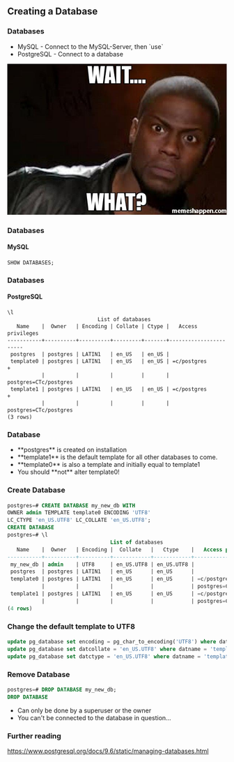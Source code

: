 ## Creating a Database



### Databases

* <!-- .element: class="fragment" data-fragment-index="1" -->MySQL - Connect to the MySQL-Server, then `use`
* <!-- .element: class="fragment" data-fragment-index="2" -->PostgreSQL - Connect to a database



![WTF](../base/img/Wait-What-Meme-11.jpg)



### Databases
#### MySQL

```mysql
SHOW DATABASES;
```



### Databases
#### PostgreSQL

```postgresql
\l
                             List of databases
   Name    |  Owner   | Encoding | Collate | Ctype |   Access privileges
-----------+----------+----------+---------+-------+-----------------------
 postgres  | postgres | LATIN1   | en_US   | en_US |
 template0 | postgres | LATIN1   | en_US   | en_US | =c/postgres          +
           |          |          |         |       | postgres=CTc/postgres
 template1 | postgres | LATIN1   | en_US   | en_US | =c/postgres          +
           |          |          |         |       | postgres=CTc/postgres
(3 rows)
```



### Database

* <!-- .element: class="fragment" data-fragment-index="1" -->**postgres** is created on installation
* <!-- .element: class="fragment" data-fragment-index="2" -->**template1** is the default template for all other databases to come.
* <!-- .element: class="fragment" data-fragment-index="3" -->**template0** is also a template and initially equal to template1
* <!-- .element: class="fragment" data-fragment-index="4" -->You should **not** alter template0!



### Create Database

```sql
postgres=# CREATE DATABASE my_new_db WITH 
OWNER admin TEMPLATE template0 ENCODING 'UTF8' 
LC_CTYPE 'en_US.UTF8' LC_COLLATE 'en_US.UTF8';
CREATE DATABASE
postgres=# \l
                                 List of databases
   Name    |  Owner   | Encoding |  Collate   |   Ctype    |   Access privileges
-----------+----------+----------+------------+------------+-----------------------
 my_new_db | admin    | UTF8     | en_US.UTF8 | en_US.UTF8 |
 postgres  | postgres | LATIN1   | en_US      | en_US      |
 template0 | postgres | LATIN1   | en_US      | en_US      | =c/postgres          +
           |          |          |            |            | postgres=CTc/postgres
 template1 | postgres | LATIN1   | en_US      | en_US      | =c/postgres          +
           |          |          |            |            | postgres=CTc/postgres
(4 rows)
```



### Change the default template to UTF8

```sql
update pg_database set encoding = pg_char_to_encoding('UTF8') where datname = 'template1';
update pg_database set datcollate = 'en_US.UTF8' where datname = 'template1';
update pg_database set datctype = 'en_US.UTF8' where datname = 'template1';
```



### Remove Database

```sql
postgres=# DROP DATABASE my_new_db;
DROP DATABASE
```

* Can only be done by a superuser or the owner<!-- .element: class="fragment" data-fragment-index="1" -->
* You can't be connected to the database in question…<!-- .element: class="fragment" data-fragment-index="2" -->



### Further reading

https://www.postgresql.org/docs/9.6/static/managing-databases.html
